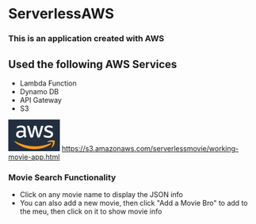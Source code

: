 # ServerlessAWS

### This is an application created with AWS

## Used the following AWS Services
* Lambda Function
* Dynamo DB
* API Gateway
* S3

![Working Application](aws.png)
https://s3.amazonaws.com/serverlessmovie/working-movie-app.html

### Movie Search Functionality
* Click on any movie name to display the JSON info
* You can also add a new movie, then click "Add a Movie Bro" to add to the meu, then click on it to show movie info